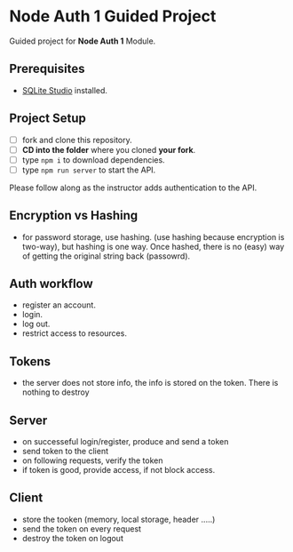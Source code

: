 # Node Auth 1 Guided Project

Guided project for **Node Auth 1** Module.

## Prerequisites

- [SQLite Studio](https://sqlitestudio.pl/index.rvt?act=download) installed.

## Project Setup

- [ ] fork and clone this repository.
- [ ] **CD into the folder** where you cloned **your fork**.
- [ ] type `npm i` to download dependencies.
- [ ] type `npm run server` to start the API.

Please follow along as the instructor adds authentication to the API.

## Encryption vs Hashing

- for password storage, use hashing. (use hashing because encryption is two-way), but hashing is one way.  Once hashed, there is no (easy) way of getting the original  string back (passowrd).

## Auth workflow

- register an account.
- login.
- log out.
- restrict access to resources.

## Tokens
- the server does not store info, the info is stored on the token. There is nothing to destroy

## Server
- on successeful login/register, produce and send a token
- send token to the client
- on following requests, verify the token
- if token is good, provide access, if not block access.

## Client
- store the tooken (memory, local storage, header .....)
- send the token on every request
- destroy the token on logout
